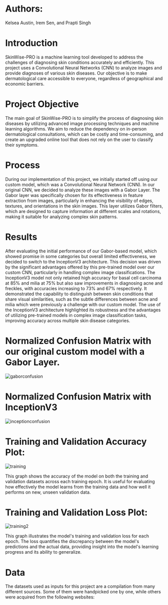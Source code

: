 # Authors: 
Kelsea Austin, Irem Sen, and Prapti Singh

# Introduction
SkinWise-PRO is a machine learning tool developed to address the challenges of diagnosing skin conditions accurately and efficiently. This project uses a Convolutional Neural Networks (CNN) to analyze images and provide diagnoses of various skin diseases. Our objective is to make dermatological care accessible to everyone, regardless of geographical and economic barriers.

# Project Objective
The main goal of SkinWise-PRO is to simplify the process of diagnosing skin diseases by utilizing advanced image processing techniques and machine learning algorithms. We aim to reduce the dependency on in-person dermatological consultations, which can be costly and time-consuming, and create an upgraded online tool that does not rely on the user to classify their symptoms.

# Process
During our implementation of this project, we initially started off using our custom model, which was a Convolutional Neural Network (CNN). In our original CNN, we decided to analyze these images with a Gabor Layer. The Gabor layer was specifically chosen for its effectiveness in feature extraction from images, particularly in enhancing the visibility of edges, textures, and orientations in the skin images. This layer utilizes Gabor filters, which are designed to capture information at different scales and rotations, making it suitable for analyzing complex skin patterns. 

# Results
After evaluating the initial performance of our Gabor-based model, which showed promise in some categories but overall limited effectiveness, we decided to switch to the InceptionV3 architecture. This decision was driven by the significant advantages offered by this pre-trained model over our custom CNN, particularly in handling complex image classifications. The InceptionV3 model not only retained high accuracy for basal cell carcinoma at 85% and milia at 75% but also saw improvements in diagnosing acne and freckles, with accuracies increasing to 73% and 67% respectively. It demonstrated the capability to distinguish between skin conditions that share visual similarities, such as the subtle differences between acne and milia which were previously a challenge with our custom model. The use of the InceptionV3 architecture highlighted its robustness and the advantages of utilizing pre-trained models in complex image classification tasks, improving accuracy across multiple skin disease categories.

# Normalized Confusion Matrix with our original custom model with a Gabor Layer.
![gaborconfusion](https://github.com/iremisen/SkinWisePRO/assets/94148160/b573af0c-6c66-4804-845d-aa2033cabbe1)

# Normalized Confusion Matrix with InceptionV3
![inceptionconfusion](https://github.com/iremisen/SkinWisePRO/assets/94148160/2e59d5eb-f2c4-45ae-885f-f7702981afee)

# Training and Validation Accuracy Plot: 
![training](https://github.com/iremisen/SkinWisePRO/assets/94148160/8754da85-d606-4690-ac57-a221ee7bab53)

This graph shows the accuracy of the model on both the training and validation datasets across each training epoch. It is useful for evaluating how effectively the model learns from the training data and how well it performs on new, unseen validation data.

# Training and Validation Loss Plot: 
![training2](https://github.com/iremisen/SkinWisePRO/assets/94148160/001e134c-24d1-488c-b571-ff7224d253c7)

This graph illustrates the model's training and validation loss for each epoch. The loss quantifies the discrepancy between the model's predictions and the actual data, providing insight into the model's learning progress and its ability to generalize.

# Data
The datasets used as inputs for this project are a compilation from many different sources. Some of them were handpicked one by one, while others were acquired from the following websites:
